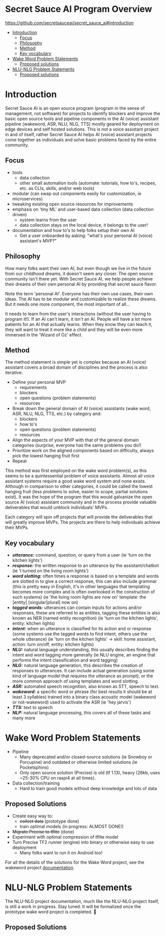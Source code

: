 # Secret Sauce AI Program Overview
https://github.com/secretsauceai/secret_sauce_ai#introduction
- [Introduction](https://github.com/secretsauceai/secret_sauce_ai#introduction)
    - [Focus](https://github.com/secretsauceai/secret_sauce_ai#focus)
    - [Philosophy](https://github.com/secretsauceai/secret_sauce_ai#philosophy)
    - [Method](https://github.com/secretsauceai/secret_sauce_ai#method)
    - [Key vocabulary](https://github.com/secretsauceai/secret_sauce_ai#key-vocabulary)
- [Wake Word Problem Statements](https://github.com/secretsauceai/secret_sauce_ai#wake-word-problem-statements)
    - [Proposed solutions](https://github.com/secretsauceai/secret_sauce_ai#proposed-solutions)
- [NLU-NLG Problem Statements](https://github.com/secretsauceai/secret_sauce_ai#nlu-nlg-problem-statements)
    - [Proposed solutions](https://github.com/secretsauceai/secret_sauce_ai#proposed-solutions-1)
# Introduction

Secret Sauce AI is an open source program (program in the sense of management, not software) for projects to identify blockers and improve the basic open source tools and pipeline components in the AI (voice) assistant pipeline (wakeword, ASR, NLU, NLG, TTS) mostly geared for deployment on edge devices and self hosted solutions. This is not a voice assistant project in and of itself, rather Secret Sauce AI helps AI (voice) assistant projects come together as individuals and solve basic problems faced by the entire community. 

## Focus

- tools
    - data collection
    - other small automation tools (automate: tutorials, how to's, recipes, etc. as CLIs, skills, and/or web tools)
- modular (can swap out components easily for customization, ie microservices)
- tweaking existing open source resources for improvements
- emphasis on 'tiny ML' and user-based data collection (data collection driven)
    - system learns from the user
    - data collection stays on the local device, it belongs to the user!
- documentation and how to's to help folks setup their own AI
    - Get a user onboarded by asking: "what's your personal AI (voice) assistant's MVP?"

## Philosophy

How many folks want their own AI, but even though we live in the future from our childhood dreams, it doesn't seem any closer. The open source community isn't there yet. With Secret Sauce AI, we help people achieve their dreams of their own personal AI by providing that secret sauce flavor.

Note the term 'personal AI'. Everyone has their own use cases, their own ideas. The AI has to be modular and customizable to realize these dreams. But it needs one more component, the most important of all...

It needs to learn from the user's interactions (without the user having to program it!). If an AI can't learn, it isn't an AI. People will have a lot more patients for an AI that actually learns. When they know they can teach it, they will want to treat it more like a child and they will be even more immersed in the 'Wizard of Oz' effect. 

## Method

The method statement is simple yet is complex because an AI (voice) assistant covers a broad domain of disciplines and the process is also iterative:

- Define your personal MVP
    - requirements
    - blockers
    - open questions (problem statements)
    - resources
- Break down the general domain of AI (voice) assistants (wake word, ASR, NLU, NLG, TTS, etc.) by category and:
    - blockers
    - how to's
    - open questions (problem statements)
    - resources
- Align the aspects of your MVP with that of the general domain categories (surprise, everyone has the same problems you do!)
- Prioritize work on the aligned components based on difficulty, always pick the lowest hanging fruit first
- Repeat

This method was first employed on the wake word problem(s), as this seems to be a quintessential problem of voice assistants. Almost all voice assistant systems require a good wake word system and none exists. Although in comparison to other categories, it could be called the lowest hanging fruit (less problems to solve, easier to scope, partial solutions exist). It was the hope of the program that this would galvanize the open source AI (voice) assistant community and in the process provide valuable deliverables that would unblock individuals' MVPs. 

Each category will spin off projects that will provide the deliverables that will greatly improve MVPs. The projects are there to help individuals achieve their MVPs.

## Key vocabulary

- ***utterance:*** command, question, or query from a user (ie 'turn on the kitchen lights')
- ***response:*** the written response to an utterance by the assistant/chatbot (ie 'I turned on the living room lights')
- ***word slotting:*** often times a response is based on a template and words are slotted in to give a correct response, this can also include grammar (this is pretty easy in English, it's in other languages that templating becomes more complex and is often overlooked in the construction of such systems) (ie 'the living room lights are now on' template: the [entity] [singular|plural] now on)
- ***tagged words:*** utterances can contain inputs for actions and/or responses, these are referred to as entities, tagging these entities is also known as NER (named entity recognition) (ie 'turn on the kitchen lights', entity: kitchen lights)
- ***intent:*** when an utterance is classified for its action and or response (some systems use the tagged words to find intent, others use the whole utterance) (ie 'turn on the kitchen lights' -> skill: home assistant, action: turn on/off, entity: kitchen lights)
- ***NLU:*** natural language understanding, this usually describes finding the intent and word tagging more generally (ie NLU engine, an engine that performs the intent classification and word tagging)
- ***NLG:*** natural language generation, this describes the creation of responses to utterances. It can include actual generation (using some kind of language model that requires the utterance as prompt), or the more common approach of using templates and word slotting.
- ***ASR:*** automated speech recognition, also known as STT, speech to text.
- ***wakeword:*** a specific word or phrase (for best results it should be at least 3 syllables) trained into a binary class acoustic model (wakeword or not-wakeword) used to activate the ASR (ie 'hey jarvis')
- ***TTS:*** text to speech
- ***NLP:*** natural language processing, this covers all of these tasks and many more

# Wake Word Problem Statements

- Pipeline
    - Many deprecated and/or closed-source solutions (ie Snowboy or Porcupine) and outdated or otherwise limited solutions (ie Pocketsphinx)
    - Only open source solution (Precise) is old (tf 1.13), heavy (26kb, uses ~25-30% CPU on raspi4 at all times).
- Data collection/training
    - Hard to train good models without deep knowledge and lots of data

## Proposed Solutions

- Create easy way to:
    - ~~collect data~~  (prototype done)
    - train optimal models (in progress: ALMOST DONE!)
- ~~Migrate Precise to tflite~~ (done)
- Experiment with optimal compression of tflite model
- Turn Precise TF2 runner (engine) into binary or otherwise easy to use deployment
    - Many folks want to run it on Android too!

For all the details of the solutions for the Wake Word project, see the wakeword project [documentation](https://github.com/secretsauceai/secret_sauce_ai/wiki).

# NLU-NLG Problem Statements

The NLU-NLG project documentation, much like the NLU-NLG project itself, is still a work in progress. Stay tuned. It will be formalized once the prototype wake word project is completed. 🙂

## Proposed Solutions

